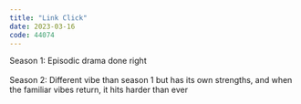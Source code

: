 ```yaml
---
title: "Link Click"
date: 2023-03-16
code: 44074
---
```

Season 1: Episodic drama done right\
\
Season 2: Different vibe than season 1 but has its own strengths, and when the familiar vibes return, it hits harder than ever